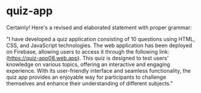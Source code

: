 # quiz-app

Certainly! Here's a revised and elaborated statement with proper grammar:

"I have developed a quiz application consisting of 10 questions using HTML, CSS, and JavaScript technologies. The web application has been deployed on Firebase, allowing users to access it through the following link:(https://quiz-app08.web.app). This quiz is designed to test users' knowledge on various topics, offering an interactive and engaging experience. With its user-friendly interface and seamless functionality, the quiz app provides an enjoyable way for participants to challenge themselves and enhance their understanding of different subjects."
